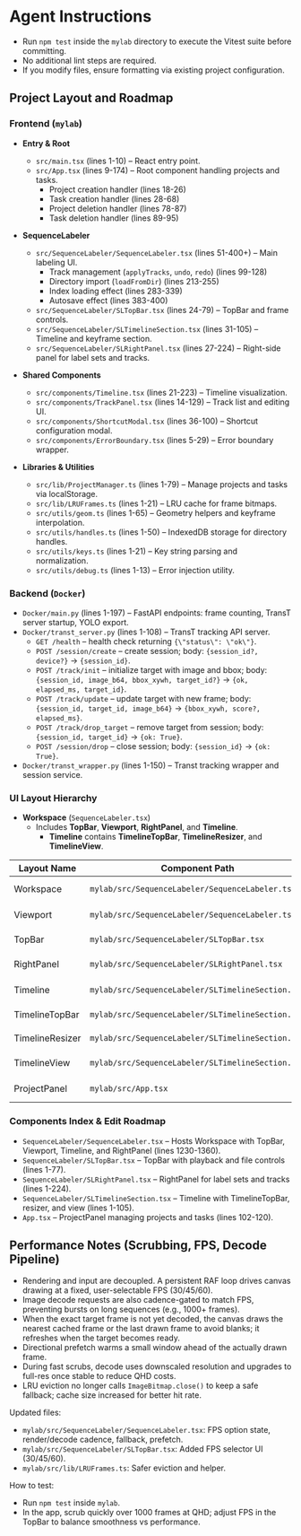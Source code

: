 # Agent Instructions

- Run `npm test` inside the `mylab` directory to execute the Vitest suite before committing.
- No additional lint steps are required.
- If you modify files, ensure formatting via existing project configuration.

## Project Layout and Roadmap

### Frontend (`mylab`)

- **Entry & Root**
  - `src/main.tsx` (lines 1-10) – React entry point.
  - `src/App.tsx` (lines 9-174) – Root component handling projects and tasks.
    - Project creation handler (lines 18-26)
    - Task creation handler (lines 28-68)
    - Project deletion handler (lines 78-87)
    - Task deletion handler (lines 89-95)

- **SequenceLabeler**
  - `src/SequenceLabeler/SequenceLabeler.tsx` (lines 51-400+) – Main labeling UI.
    - Track management (`applyTracks`, `undo`, `redo`) (lines 99-128)
    - Directory import (`loadFromDir`) (lines 213-255)
    - Index loading effect (lines 283-339)
    - Autosave effect (lines 383-400)
  - `src/SequenceLabeler/SLTopBar.tsx` (lines 24-79) – TopBar and frame controls.
  - `src/SequenceLabeler/SLTimelineSection.tsx` (lines 31-105) – Timeline and keyframe section.
  - `src/SequenceLabeler/SLRightPanel.tsx` (lines 27-224) – Right-side panel for label sets and tracks.

- **Shared Components**
  - `src/components/Timeline.tsx` (lines 21-223) – Timeline visualization.
  - `src/components/TrackPanel.tsx` (lines 14-129) – Track list and editing UI.
  - `src/components/ShortcutModal.tsx` (lines 36-100) – Shortcut configuration modal.
  - `src/components/ErrorBoundary.tsx` (lines 5-29) – Error boundary wrapper.

- **Libraries & Utilities**
  - `src/lib/ProjectManager.ts` (lines 1-79) – Manage projects and tasks via localStorage.
  - `src/lib/LRUFrames.ts` (lines 1-21) – LRU cache for frame bitmaps.
  - `src/utils/geom.ts` (lines 1-65) – Geometry helpers and keyframe interpolation.
  - `src/utils/handles.ts` (lines 1-50) – IndexedDB storage for directory handles.
  - `src/utils/keys.ts` (lines 1-21) – Key string parsing and normalization.
  - `src/utils/debug.ts` (lines 1-13) – Error injection utility.

### Backend (`Docker`)

- `Docker/main.py` (lines 1-197) – FastAPI endpoints: frame counting, TransT server startup, YOLO export.
- `Docker/transt_server.py` (lines 1-108) – TransT tracking API server.
   - `GET /health` – health check returning `{\"status\": \"ok\"}`.
   - `POST /session/create` – create session; body: `{session_id?, device?}` → `{session_id}`.
   - `POST /track/init` – initialize target with image and bbox; body: `{session_id, image_b64, bbox_xywh, target_id?}` → `{ok, elapsed_ms, target_id}`.
   - `POST /track/update` – update target with new frame; body: `{session_id, target_id, image_b64}` → `{bbox_xywh, score?, elapsed_ms}`.
   - `POST /track/drop_target` – remove target from session; body: `{session_id, target_id}` → `{ok: True}`.
   - `POST /session/drop` – close session; body: `{session_id}` → `{ok: True}`.
- `Docker/transt_wrapper.py` (lines 1-150) – Transt tracking wrapper and session service.

### UI Layout Hierarchy

- **Workspace** (`SequenceLabeler.tsx`)
  - Includes **TopBar**, **Viewport**, **RightPanel**, and **Timeline**.
    - **Timeline** contains **TimelineTopBar**, **TimelineResizer**, and **TimelineView**.

| Layout Name     | Component Path                                      | Identifier                                | Lines      | CSS (file:lines)                                   |
|-----------------|-----------------------------------------------------|-------------------------------------------|------------|----------------------------------------------------|
| Workspace       | `mylab/src/SequenceLabeler/SequenceLabeler.tsx`     | `<div className={styles.workspace}>`      | 1252-1258  | `SequenceLabeler.module.css` `.workspace` (24-29)  |
| Viewport        | `mylab/src/SequenceLabeler/SequenceLabeler.tsx`     | `<canvas className={styles.viewport}>`    | 1262-1285  | `SequenceLabeler.module.css` `.viewport` (48-56)   |
| TopBar          | `mylab/src/SequenceLabeler/SLTopBar.tsx`            | `<div className={styles.topBar}>`         | 48-77      | `SequenceLabeler.module.css` `.topBar` (10-22)     |
| RightPanel      | `mylab/src/SequenceLabeler/SLRightPanel.tsx`        | `<div className={styles.rightPanel}>`     | 52-224     | `SequenceLabeler.module.css` `.rightPanel` (95-104)|
| Timeline        | `mylab/src/SequenceLabeler/SLTimelineSection.tsx`   | `<div data-testid="Timeline">`           | 60-105     | —                                                  |
| TimelineTopBar  | `mylab/src/SequenceLabeler/SLTimelineSection.tsx`   | `<div className={styles.timelineTopBar}>` | 61-76      | `SequenceLabeler.module.css` `.timelineTopBar` (58-65) |
| TimelineResizer | `mylab/src/SequenceLabeler/SLTimelineSection.tsx`   | `<div className={styles.timelineResizer}>`| 77-82      | `SequenceLabeler.module.css` `.timelineResizer` (67-76) |
| TimelineView    | `mylab/src/SequenceLabeler/SLTimelineSection.tsx`   | `<div className={styles.timelineView}>`   | 84-104     | `SequenceLabeler.module.css` `.timelineView` (79-88) |
| ProjectPanel    | `mylab/src/App.tsx`                                 | `<div className={appStyles.sidebar}>`     | 104-109    | `App.module.css` `.sidebar` (8-16)                 |

### Components Index & Edit Roadmap

- `SequenceLabeler/SequenceLabeler.tsx` – Hosts Workspace with TopBar, Viewport, Timeline, and RightPanel (lines 1230-1360).
- `SequenceLabeler/SLTopBar.tsx` – TopBar with playback and file controls (lines 1-77).
- `SequenceLabeler/SLRightPanel.tsx` – RightPanel for label sets and tracks (lines 1-224).
- `SequenceLabeler/SLTimelineSection.tsx` – Timeline with TimelineTopBar, resizer, and view (lines 1-105).
- `App.tsx` – ProjectPanel managing projects and tasks (lines 102-120).

## Performance Notes (Scrubbing, FPS, Decode Pipeline)

- Rendering and input are decoupled. A persistent RAF loop drives canvas drawing at a fixed, user-selectable FPS (30/45/60).
- Image decode requests are also cadence-gated to match FPS, preventing bursts on long sequences (e.g., 1000+ frames).
- When the exact target frame is not yet decoded, the canvas draws the nearest cached frame or the last drawn frame to avoid blanks; it refreshes when the target becomes ready.
- Directional prefetch warms a small window ahead of the actually drawn frame.
- During fast scrubs, decode uses downscaled resolution and upgrades to full-res once stable to reduce QHD costs.
- LRU eviction no longer calls `ImageBitmap.close()` to keep a safe fallback; cache size increased for better hit rate.

Updated files:
- `mylab/src/SequenceLabeler/SequenceLabeler.tsx`: FPS option state, render/decode cadence, fallback, prefetch.
- `mylab/src/SequenceLabeler/SLTopBar.tsx`: Added FPS selector UI (30/45/60).
- `mylab/src/lib/LRUFrames.ts`: Safer eviction and helper.

How to test:
- Run `npm test` inside `mylab`.
- In the app, scrub quickly over 1000 frames at QHD; adjust FPS in the TopBar to balance smoothness vs performance.
